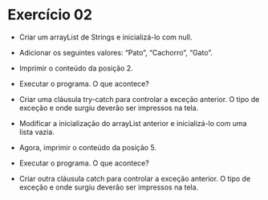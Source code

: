 # Exercício 02

* Criar um arrayList de Strings e inicializá-lo com null. 

* Adicionar os seguintes valores: “Pato”, “Cachorro”, “Gato”. 

* Imprimir o conteúdo da posição 2. 

* Executar o programa. O que acontece? 

* Criar uma cláusula try-catch para controlar a exceção anterior. O tipo de exceção e onde surgiu deverão ser impressos na tela. 

* Modificar a inicialização do arrayList anterior e inicializá-lo com uma lista vazia. 

* Agora, imprimir o conteúdo da posição 5. 

* Executar o programa. O que acontece? 

* Criar outra cláusula catch para controlar a exceção anterior. O tipo de exceção e onde surgiu deverão ser impressos na tela.
